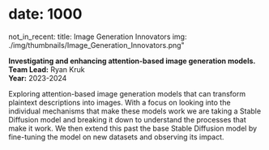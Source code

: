 # date: 1000
not_in_recent:
title: Image Generation Innovators
img: ./img/thumbnails/Image_Generation_Innovators.png"

**Investigating and enhancing attention-based image generation models.**<br/>
**Team Lead:** Ryan Kruk<br/>
**Year:** 2023-2024

Exploring attention-based image generation models that can transform plaintext descriptions into images. With a focus on looking into the individual mechanisms that make these models work we are taking a Stable Diffusion model and breaking it down to understand the processes that make it work. We then extend this past the base Stable Diffusion model by fine-tuning the model on new datasets and observing its impact.